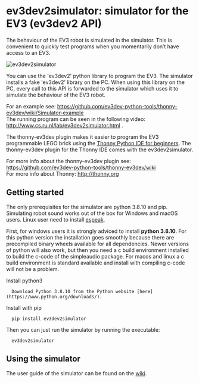# ev3dev2simulator: simulator for the EV3 (ev3dev2 API)

The behaviour of the EV3 robot is simulated in the simulator. This is convenient to quickly test programs when you momentarily don’t have access to an EV3.

![ev3dev2simulator](https://raw.githubusercontent.com/wiki/ev3dev-python-tools/ev3dev2simulator/img/small.PNG "ev3dev2simulator")

You can use the 'ev3dev2' python library to program the EV3. The simulator installs a fake 'ev3dev2' library on the PC. When using this library on the PC, every call to this API is forwarded to the simulator which uses it to simulate the behaviour of the EV3 robot. 

For an example see: https://github.com/ev3dev-python-tools/thonny-ev3dev/wiki/Simulator-example<br>
The running program can be seen in the following video: http://www.cs.ru.nl/lab/ev3dev2simulator.html .

The thonny-ev3dev plugin makes it easier to program the EV3 programmable LEGO brick 
using the [Thonny Python IDE for beginners](http://thonny.org/). 
The thonny-ev3dev plugin for the Thonny IDE comes with the ev3dev2simulator.

For more info about the thonny-ev3dev plugin see: https://github.com/ev3dev-python-tools/thonny-ev3dev/wiki <br>
For more info about Thonny: http://thonny.org

## Getting started
   
   The only prerequisites for the simulator are python 3.8.10 and pip. Simulating robot sound works out of the box for Windows and macOS users. Linux user need to install [espeak](http://espeak.sourceforge.net/).
   
   First, for windows users it is strongly adviced to install **python 3.8.10**. For this python version the installation goes smoothly because there are precompiled binary wheels available for all dependencies. Newer versions of python will also work, but then you need a c build environment installed to build the c-code of the simpleaudio package. For macos and linux a c build environment is standard available and install with compiling c-code will not be a problem.  

   Install python3
      
      Download Python 3.8.10 from the Python website [here](https://www.python.org/downloads/). 
      
   Install with pip
   
      pip install ev3dev2simulator
     
   Then you can just run the simulator by running the executable:
   
      ev3dev2simulator

## Using the simulator

The user guide of the simulator can be found on the [wiki](https://github.com/ev3dev-python-tools/ev3dev2simulator/wiki).
